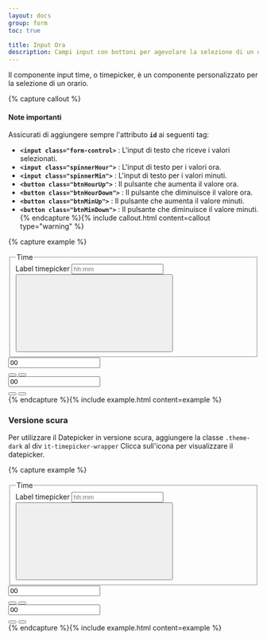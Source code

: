 ```yaml
---
layout: docs
group: form
toc: true

title: Input Ora
description: Campi input con bottoni per agevolare la selezione di un orario
---
```


Il componente input time, o timepicker, è un componente personalizzato per la selezione di un orario.

{% capture callout %}

#### Note importanti

Assicurati di aggiungere sempre l'attributo **`id`** ai seguenti tag:

- **`<input class="form-control>`** : L'input di testo che riceve i valori selezionati.
- **`<input class="spinnerHour">`** : L'input di testo per i valori ora.
- **`<input class="spinnerMin">`** : L'input di testo per i valori minuti.
- **`<button class="btnHourUp">`** : Il pulsante che aumenta il valore ora.
- **`<button class="btnHourDown">`** : Il pulsante che diminuisce il valore ora.
- **`<button class="btnMinUp">`** : Il pulsante che aumenta il valore minuti.
- **`<button class="btnMinDown">`** : Il pulsante che diminuisce il valore minuti.
  {% endcapture %}{% include callout.html content=callout type="warning" %}

{% capture example %}

<div class="it-timepicker-wrapper">
  <section class="time-spinner">
    <div class="error_container" role="alert" aria-atomic="true"></div>
    <fieldset>
      <legend><span class="visually-hidden">Time</span></legend>
      <div>
        <div class="calendar-input-container">
          <div class="form-group">
            <label for="txtTime1">Label timepicker</label>
            <input class="form-control txtTime" id="txtTime1" type="text" placeholder="hh:mm">
            <button class="btn-time" id="btnTime1" aria-label="Time picker - Scadenza">
              <svg class="icon">
                <use href="{{ site.baseurl }}/dist/svg/sprite.svg#it-clock"></use>
              </svg>
            </button>
          </div>
        </div>
      </div>
    </fieldset>
    <div class="spinner-control" aria-hidden="true" role="region" aria-label="Due Date Time" tabindex="-1">
      <div class="spinner-hour spinner">
        <input class="spinnerHour form-control" id="spinnerh" aria-label="hour" type="number" value="00" role="spinbutton" maxlength="2" aria-valuenow="00" aria-valuemax="23" aria-valuemin="0" bb-skip="3">
        <div class="button-wrapper">
          <button class="button-hour btnHourUp" id="iduph" aria-label="Increase Hour">
            <span class="icon-up"></span>
          </button>
          <button class="button-hour btnHourDown" id="iddownh" aria-label="Decrease Hour">
            <span class="icon-down"></span>
          </button>
        </div>
      </div>
      <div class="spinner-min spinner">
        <input class="spinnerMin form-control" id="spinnerm" aria-label="minute" type="number" value="00" role="spinbutton" aria-valuenow="00" maxlength="2" aria-valuemax="59" aria-valuemin="00" bb-skip="10">
        <div class="button-wrapper">
          <button class="btnMinUp button-minute" id="idupm" aria-label="Increase Minute">
            <span class="icon-up"></span>
          </button>
          <button class="btnMinDown button-minute" id="iddownm" aria-label="Decrease Minute">
            <span class="icon-down"></span>
          </button>
        </div>
      </div>
    </div>
  </section>
</div>
{% endcapture %}{% include example.html content=example %}

### Versione scura

Per utilizzare il Datepicker in versione scura, aggiungere la classe `.theme-dark` al div `it-timepicker-wrapper`
Clicca sull'icona per visualizzare il datepicker.

{% capture example %}

<div class="it-timepicker-wrapper theme-dark">
  <section class="time-spinner">
    <div class="error_container" role="alert" aria-atomic="true"></div>
    <fieldset>
      <legend><span class="visually-hidden">Time</span></legend>
      <div>
        <div class="calendar-input-container">
          <div class="form-group">
            <label for="txtTime2">Label timepicker</label>
            <input class="form-control txtTime" id="txtTime2" type="text" placeholder="hh:mm">
            <button class="btn-time" id="btnTime2" aria-label="Time picker - Scadenza">
              <svg class="icon">
                <use href="{{ site.baseurl }}/dist/svg/sprite.svg#it-clock"></use>
              </svg>
            </button>
          </div>
        </div>
      </div>
    </fieldset>
    <div class="spinner-control" aria-hidden="true" role="region" aria-label="Due Date Time" tabindex="-1">
      <div class="spinner-hour spinner">
        <input class="spinnerHour form-control" id="spinnerh2" aria-label="hour" type="number" value="00" role="spinbutton" maxlength="2" aria-valuenow="00" aria-valuemax="23" aria-valuemin="00" bb-skip="3">
        <div class="button-wrapper">
          <button class="button-hour btnHourUp" id="iduph2" aria-label="Increase Hour">
            <span class="icon-up"></span>
          </button>
          <button class="button-hour btnHourDown" id="iddownh2" aria-label="Decrease Hour">
            <span class="icon-down"></span>
          </button>
        </div>
      </div>
      <div class="spinner-min spinner">
        <input class="spinnerMin form-control" id="spinnerm2" aria-label="minute" type="number" value="00" role="spinbutton" aria-valuenow="00" maxlength="2" aria-valuemax="59" aria-valuemin="00" bb-skip="10">
        <div class="button-wrapper">
          <button class="btnMinUp button-minute" id="idupm2" aria-label="Increase Minute">
            <span class="icon-up"></span>
          </button>
          <button class="btnMinDown button-minute" id="iddownm2" aria-label="Decrease Minute">
            <span class="icon-down"></span>
          </button>
        </div>
      </div>
    </div>
  </section>
</div>
{% endcapture %}{% include example.html content=example %}
